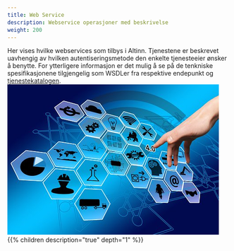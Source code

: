 ```yaml
---
title: Web Service
description: Webservice operasjoner med beskrivelse
weight: 200
---
```


Her vises hvilke webservices som tilbys i Altinn. Tjenestene er beskrevet uavhengig av hvilken autentiseringsmetode den enkelte tjenesteeier ønsker å benytte. For ytterligere informasjon er det mulig å se på de tenkniske spesifikasjonene tilgjengelig som WSDLer fra respektive endepunkt og [tjenestekatalogen](https://www.altinn.no/skjemaoversikt).
![""](webservice.png)
{{% children description="true" depth="1" %}}